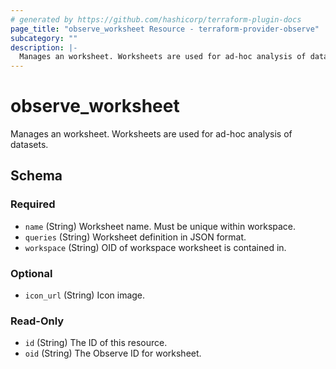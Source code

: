 ```yaml
---
# generated by https://github.com/hashicorp/terraform-plugin-docs
page_title: "observe_worksheet Resource - terraform-provider-observe"
subcategory: ""
description: |-
  Manages an worksheet. Worksheets are used for ad-hoc analysis of datasets.
---
```

# observe_worksheet

Manages an worksheet. Worksheets are used for ad-hoc analysis of datasets.

<!-- schema generated by tfplugindocs -->
## Schema

### Required

- `name` (String) Worksheet name. Must be unique within workspace.
- `queries` (String) Worksheet definition in JSON format.
- `workspace` (String) OID of workspace worksheet is contained in.

### Optional

- `icon_url` (String) Icon image.

### Read-Only

- `id` (String) The ID of this resource.
- `oid` (String) The Observe ID for worksheet.

